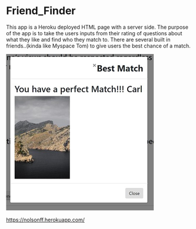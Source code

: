 # Friend_Finder

This app is a Heroku deployed HTML page with a server side.  The purpose of the app is to take the users inputs from their rating of questions about what they like and find who they match to.  There are several built in friends..(kinda like Myspace Tom) to give users the best chance of a match. 

![match](https://github.com/olsonathan/Friend_Finder/blob/master/match.JPG)


https://nolsonff.herokuapp.com/
